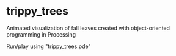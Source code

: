 # trippy_trees
Animated visualization of fall leaves created with object-oriented programming in Processing

Run/play using "trippy_trees.pde"
